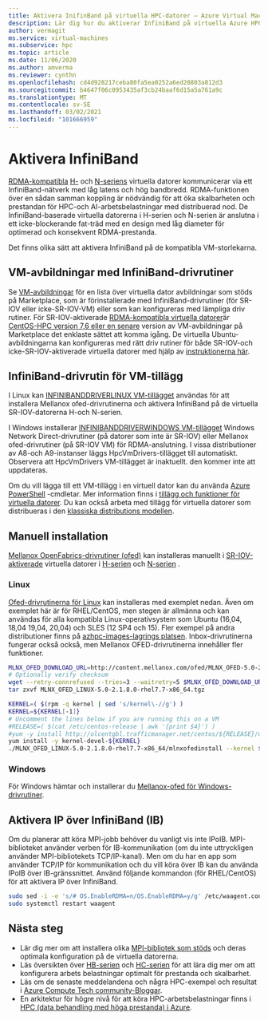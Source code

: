 ```yaml
---
title: Aktivera InifinBand på virtuella HPC-datorer – Azure Virtual Machines | Microsoft Docs
description: Lär dig hur du aktiverar InfiniBand på virtuella Azure HPC-datorer.
author: vermagit
ms.service: virtual-machines
ms.subservice: hpc
ms.topic: article
ms.date: 11/06/2020
ms.author: amverma
ms.reviewer: cynthn
ms.openlocfilehash: cd4d928217ceba80fa5ea0252a6ed20803a812d3
ms.sourcegitcommit: b4647f06c0953435af3cb24baaf6d15a5a761a9c
ms.translationtype: MT
ms.contentlocale: sv-SE
ms.lasthandoff: 03/02/2021
ms.locfileid: "101666959"
---
```

# <a name="enable-infiniband"></a>Aktivera InfiniBand

[RDMA-kompatibla](../../sizes-hpc.md#rdma-capable-instances) [H-](../../sizes-hpc.md) och [N-seriens](../../sizes-gpu.md) virtuella datorer kommunicerar via ett InfiniBand-nätverk med låg latens och hög bandbredd. RDMA-funktionen över en sådan samman koppling är nödvändig för att öka skalbarheten och prestandan för HPC-och AI-arbetsbelastningar med distribuerad nod. De InfiniBand-baserade virtuella datorerna i H-serien och N-serien är anslutna i ett icke-blockerande fat-träd med en design med låg diameter för optimerad och konsekvent RDMA-prestanda.

Det finns olika sätt att aktivera InfiniBand på de kompatibla VM-storlekarna.

## <a name="vm-images-with-infiniband-drivers"></a>VM-avbildningar med InfiniBand-drivrutiner
Se [VM-avbildningar](configure.md#vm-images) för en lista över virtuella dator avbildningar som stöds på Marketplace, som är förinstallerade med InfiniBand-drivrutiner (för SR-IOV eller icke-SR-IOV-VM) eller som kan konfigureras med lämpliga driv rutiner.
För SR-IOV-aktiverade [RDMA-kompatibla virtuella datorer](../../sizes-hpc.md#rdma-capable-instances)är [CentOS-HPC version 7,6 eller en senare](https://techcommunity.microsoft.com/t5/Azure-Compute/CentOS-HPC-VM-Image-for-SR-IOV-enabled-Azure-HPC-VMs/ba-p/665557) version av VM-avbildningar på Marketplace det enklaste sättet att komma igång.
De virtuella Ubuntu-avbildningarna kan konfigureras med rätt driv rutiner för både SR-IOV-och icke-SR-IOV-aktiverade virtuella datorer med hjälp av [instruktionerna här](https://techcommunity.microsoft.com/t5/azure-compute/configuring-infiniband-for-ubuntu-hpc-and-gpu-vms/ba-p/1221351).

## <a name="infiniband-driver-vm-extensions"></a>InfiniBand-drivrutin för VM-tillägg
I Linux kan [INFINIBANDDRIVERLINUX VM-tillägget](../../extensions/hpc-compute-infiniband-linux.md) användas för att installera Mellanox ofed-drivrutinerna och aktivera InfiniBand på de virtuella SR-IOV-datorerna H-och N-serien.

I Windows installerar [INFINIBANDDRIVERWINDOWS VM-tillägget](../../extensions/hpc-compute-infiniband-windows.md) Windows Network Direct-drivrutiner (på datorer som inte är SR-IOV) eller Mellanox ofed-drivrutiner (på SR-IOV VM) för RDMA-anslutning. I vissa distributioner av A8-och A9-instanser läggs HpcVmDrivers-tillägget till automatiskt. Observera att HpcVmDrivers VM-tillägget är inaktuellt. den kommer inte att uppdateras.

Om du vill lägga till ett VM-tillägg i en virtuell dator kan du använda [Azure PowerShell](/powershell/azure/) -cmdletar. Mer information finns i [tillägg och funktioner för virtuella datorer](../../extensions/overview.md). Du kan också arbeta med tillägg för virtuella datorer som distribueras i den [klassiska distributions modellen](/previous-versions/azure/virtual-machines/windows/classic/agents-and-extensions-classic).

## <a name="manual-installation"></a>Manuell installation
[Mellanox OpenFabrics-drivrutiner (ofed)](https://www.mellanox.com/products/InfiniBand-VPI-Software) kan installeras manuellt i [SR-IOV-aktiverade](../../sizes-hpc.md#rdma-capable-instances) virtuella datorer i [H-serien](../../sizes-hpc.md) och [N-serien](../../sizes-gpu.md) .

### <a name="linux"></a>Linux
[Ofed-drivrutinerna för Linux](https://www.mellanox.com/products/infiniband-drivers/linux/mlnx_ofed) kan installeras med exemplet nedan. Även om exemplet här är för RHEL/CentOS, men stegen är allmänna och kan användas för alla kompatibla Linux-operativsystem som Ubuntu (16,04, 18,04 19,04, 20,04) och SLES (12 SP4 och 15). Fler exempel på andra distributioner finns på [azhpc-images-lagrings platsen](https://github.com/Azure/azhpc-images/blob/master/ubuntu/ubuntu-18.x/ubuntu-18.04-hpc/install_mellanoxofed.sh). Inbox-drivrutinerna fungerar också också, men Mellanox OFED-drivrutinerna innehåller fler funktioner.

```bash
MLNX_OFED_DOWNLOAD_URL=http://content.mellanox.com/ofed/MLNX_OFED-5.0-2.1.8.0/MLNX_OFED_LINUX-5.0-2.1.8.0-rhel7.7-x86_64.tgz
# Optionally verify checksum
wget --retry-connrefused --tries=3 --waitretry=5 $MLNX_OFED_DOWNLOAD_URL
tar zxvf MLNX_OFED_LINUX-5.0-2.1.8.0-rhel7.7-x86_64.tgz

KERNEL=( $(rpm -q kernel | sed 's/kernel\-//g') )
KERNEL=${KERNEL[-1]}
# Uncomment the lines below if you are running this on a VM
#RELEASE=( $(cat /etc/centos-release | awk '{print $4}') )
#yum -y install http://olcentgbl.trafficmanager.net/centos/${RELEASE}/updates/x86_64/kernel-devel-${KERNEL}.rpm
yum install -y kernel-devel-${KERNEL}
./MLNX_OFED_LINUX-5.0-2.1.8.0-rhel7.7-x86_64/mlnxofedinstall --kernel $KERNEL --kernel-sources /usr/src/kernels/${KERNEL} --add-kernel-support --skip-repo
```

### <a name="windows"></a>Windows
För Windows hämtar och installerar du [Mellanox-ofed för Windows-drivrutiner](https://www.mellanox.com/products/adapter-software/ethernet/windows/winof-2).

## <a name="enable-ip-over-infiniband-ib"></a>Aktivera IP över InfiniBand (IB)
Om du planerar att köra MPI-jobb behöver du vanligt vis inte IPoIB. MPI-biblioteket använder verben för IB-kommunikation (om du inte uttryckligen använder MPI-bibliotekets TCP/IP-kanal). Men om du har en app som använder TCP/IP för kommunikation och du vill köra över IB kan du använda IPoIB över IB-gränssnittet. Använd följande kommandon (för RHEL/CentOS) för att aktivera IP över InfiniBand.

```bash
sudo sed -i -e 's/# OS.EnableRDMA=n/OS.EnableRDMA=y/g' /etc/waagent.conf
sudo systemctl restart waagent
```

## <a name="next-steps"></a>Nästa steg

- Lär dig mer om att installera olika [MPI-bibliotek som stöds](setup-mpi.md) och deras optimala konfiguration på de virtuella datorerna.
- Läs översikten över [HB-serien](hb-series-overview.md) och [HC-serien](hc-series-overview.md) för att lära dig mer om att konfigurera arbets belastningar optimalt för prestanda och skalbarhet.
- Läs om de senaste meddelandena och några HPC-exempel och resultat i [Azure Compute Tech community-Bloggar](https://techcommunity.microsoft.com/t5/azure-compute/bg-p/AzureCompute).
- En arkitektur för högre nivå för att köra HPC-arbetsbelastningar finns i [HPC (data behandling med höga prestanda) i Azure](/azure/architecture/topics/high-performance-computing/).
